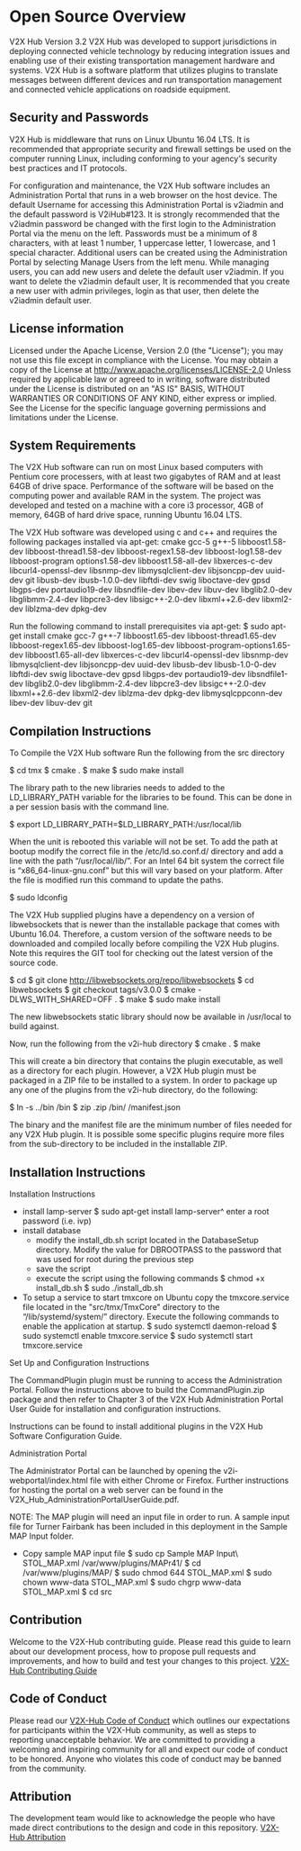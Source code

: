Open Source Overview
============================
V2X Hub
Version 3.2
V2X Hub was developed to support jurisdictions in deploying connected vehicle technology by reducing 
integration issues and enabling use of their existing transportation management hardware and systems. 
V2X Hub is a software platform that utilizes plugins to translate messages between different devices 
and run transportation management and connected vehicle applications on roadside equipment.


Security and Passwords
----------------------
V2X Hub is middleware that runs on Linux Ubuntu 16.04 LTS. It is recommended that appropriate security 
and firewall settings be used on the computer running Linux, including conforming to your agency's 
security best practices and IT protocols.

For configuration and maintenance, the V2X Hub software includes an Administration Portal that runs 
in a web browser on the host device. The default Username for accessing this Administration Portal is 
v2iadmin and the default password is V2iHub#123. It is strongly recommended that the v2iadmin 
password be changed with the first login to the Administration Portal via the menu on the left. 
Passwords must be a minimum of 8 characters, with at least 1 number, 1 uppercase letter, 1 lowercase, 
and 1 special character.  Additional users can be created using the Administration Portal by selecting 
Manage Users from the left menu.  While managing users, you can add new users and delete the 
default user v2iadmin.  If you want to delete the v2iadmin default user, It is recommended that you 
create a new user with admin privileges, login as that user, then delete the v2iadmin default user.


License information
-------------------
Licensed under the Apache License, Version 2.0 (the "License"); you may not use this
file except in compliance with the License.
You may obtain a copy of the License at http://www.apache.org/licenses/LICENSE-2.0
Unless required by applicable law or agreed to in writing, software distributed under
the License is distributed on an "AS IS" BASIS, WITHOUT WARRANTIES OR CONDITIONS OF ANY
KIND, either express or implied. See the License for the specific language governing
permissions and limitations under the License.


System Requirements
-------------------
The V2X Hub software can run on most Linux based computers with 
Pentium core processers, with at least two gigabytes of RAM and at least 64GB of drive space.
Performance of the software will be based on the computing power and available RAM in 
the system.  The project was developed and tested on a machine 
with a core i3 processor, 4GB of memory, 64GB of hard drive space, running Ubuntu 16.04 LTS.

The V2X Hub software was developed using c and c++ and requires the following packages installed via apt-get:
cmake
gcc-5
g++-5
libboost1.58-dev
libboost-thread1.58-dev
libboost-regex1.58-dev
libboost-log1.58-dev
libboost-program
options1.58-dev
libboost1.58-all-dev
libxerces-c-dev
libcurl4-openssl-dev
libsnmp-dev
libmysqlclient-dev
libjsoncpp-dev
uuid-dev
git
libusb-dev
ibusb-1.0.0-dev
libftdi-dev
swig
liboctave-dev
gpsd libgps-dev
portaudio19-dev
libsndfile-dev
libev-dev
libuv-dev
libglib2.0-dev
libglibmm-2.4-dev
libpcre3-dev
libsigc++-2.0-dev
libxml++2.6-dev
libxml2-dev
liblzma-dev
dpkg-dev


Run the following command to install prerequisites via apt-get:
$ sudo apt-get install cmake gcc-7 g++-7 libboost1.65-dev libboost-thread1.65-dev libboost-regex1.65-dev libboost-log1.65-dev libboost-program-options1.65-dev libboost1.65-all-dev libxerces-c-dev libcurl4-openssl-dev libsnmp-dev libmysqlclient-dev libjsoncpp-dev uuid-dev libusb-dev libusb-1.0-0-dev libftdi-dev swig liboctave-dev gpsd libgps-dev portaudio19-dev libsndfile1-dev libglib2.0-dev libglibmm-2.4-dev libpcre3-dev libsigc++-2.0-dev libxml++2.6-dev libxml2-dev liblzma-dev dpkg-dev libmysqlcppconn-dev libev-dev libuv-dev git

Compilation Instructions
------------------------


To Compile the V2X Hub software
Run the following from the src directory

$ cd tmx
$ cmake .
$ make 
$ sudo make install


The library path to the new libraries needs to added to the LD_LIBRARY_PATH variable for the libraries to be found. This can be done in a per session basis with the command line.

$ export LD_LIBRARY_PATH=$LD_LIBRARY_PATH:/usr/local/lib

When the unit is rebooted this variable will not be set. To add the path at bootup modify the correct file in the /etc/ld.so.conf.d/ directory and add a line with the path “/usr/local/lib/”. For an Intel 64 bit system the correct file is “x86_64-linux-gnu.conf” but this will vary based on your platform. After the file is modified run this command to update the paths.

$ sudo ldconfig

The V2X Hub supplied plugins have a dependency on a version of libwebsockets that is newer than the installable package that comes with Ubuntu 16.04.  Therefore, a custom version of the software needs to be downloaded and compiled locally before compiling the V2X Hub plugins.  Note this requires the GIT tool for checking out the latest version of the source code.

$ cd <some tmp dir>
$ git clone http://libwebsockets.org/repo/libwebsockets
$ cd libwebsockets
$ git checkout tags/v3.0.0
$ cmake -DLWS_WITH_SHARED=OFF .
$ make 
$ sudo make install

The new libwebsockets static library should now be available in /usr/local to build against.

Now, run the following from the v2i-hub directory
$ cmake .
$ make

This will create a bin directory that contains the plugin executable, as well as a directory for each plugin.  However, a V2X Hub plugin must be packaged in a ZIP file to be installed to a system.  In order to package up any one of the plugins from the v2i-hub directory, do the following:

$ ln -s ../bin <PluginName>/bin
$ zip <PluginName>.zip <PluginName>/bin/<PluginName> <PluginName>/manifest.json

The binary and the manifest file are the minimum number of files needed for any V2X Hub plugin.  It is possible some specific plugins require more files from the sub-directory to be included in the installable ZIP.


Installation Instructions
-------------------------
Installation Instructions
- install lamp-server
$ sudo apt-get install lamp-server^
	enter a root password (i.e. ivp)
- install database
  - modify the install_db.sh script located in the DatabaseSetup directory.  Modify the value for DBROOTPASS to the password that was used for root during the previous step
  - save the script
  - execute the script using the following commands
$ chmod +x install_db.sh
$ sudo ./install_db.sh
- To setup a service to start tmxcore on Ubuntu copy the tmxcore.service file located in the "src/tmx/TmxCore" directory to the “/lib/systemd/system/” directory. Execute the following commands to enable the application at startup.
$ sudo systemctl daemon-reload
$ sudo systemctl enable tmxcore.service
$ sudo systemctl start tmxcore.service


Set Up and Configuration Instructions

The CommandPlugin plugin must be running to access the Administration Portal. Follow the instructions above to build the CommandPlugin.zip package and then refer to Chapter 3 of the V2X Hub Administration Portal User Guide for installation and configuration instructions.

Instructions can be found to install additional plugins in the V2X Hub Software Configuration Guide.

Administration Portal

The Administrator Portal can be launched by opening the v2i-webportal/index.html file with either Chrome or Firefox. Further instructions for hosting the portal on a web server can be found in the V2X_Hub_AdministrationPortalUserGuide.pdf.


NOTE: The MAP plugin will need an input file in order to run.  A sample input file for Turner Fairbank has been included in this deployment in the Sample MAP Input folder.


- Copy sample MAP input file
$ sudo cp Sample MAP Input\ STOL_MAP.xml /var/www/plugins/MAPr41/
$ cd /var/www/plugins/MAP/
$ sudo chmod 644 STOL_MAP.xml
$ sudo chown www-data STOL_MAP.xml
$ sudo chgrp www-data STOL_MAP.xml
$ cd src

## Contribution
Welcome to the V2X-Hub contributing guide. Please read this guide to learn about our development process, how to propose pull requests and improvements, and how to build and test your changes to this project. [V2X-Hub Contributing Guide](Contributing.md) 

## Code of Conduct 
Please read our [V2X-Hub Code of Conduct](Code_of_Conduct.md) which outlines our expectations for participants within the V2X-Hub community, as well as steps to reporting unacceptable behavior. We are committed to providing a welcoming and inspiring community for all and expect our code of conduct to be honored. Anyone who violates this code of conduct may be banned from the community.

## Attribution
The development team would like to acknowledge the people who have made direct contributions to the design and code in this repository. [V2X-Hub Attribution](ATTRIBUTION.txt) 
